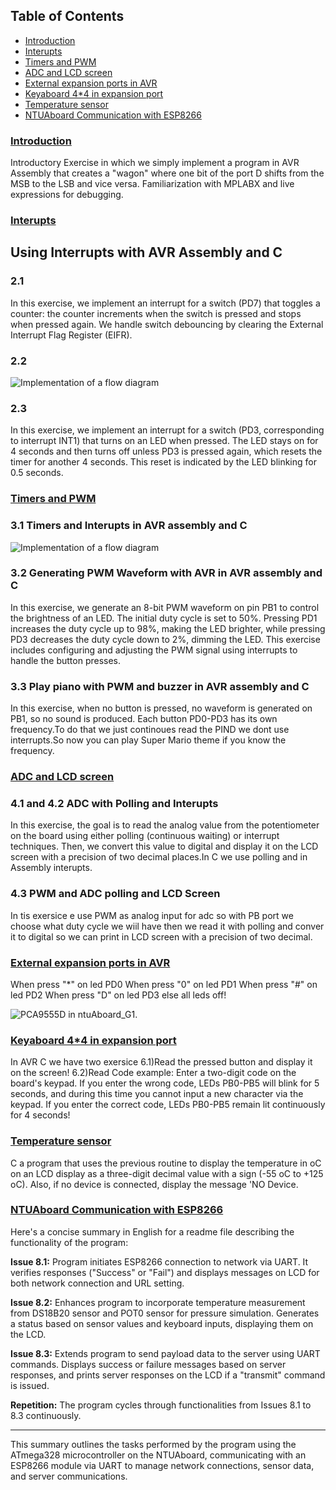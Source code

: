 
## Table of Contents
- [Introduction](#exercise-1)
- [Interupts](#exercise-2)
- [Timers and PWM](#exercise-3)
- [ADC and LCD screen](#exercise-4)
- [Εxternal expansion ports in AVR](#exercise-5)
- [Keyaboard 4*4 in expansion port](#exercise-6)
- [Temperature sensor](#exercise-7)
- [NTUAboard Communication with ESP8266](#exercise-8)

###  [Introduction](./Exercise_1) 
Introductory Exercise in which we simply implement a program in AVR Assembly that creates a "wagon" where one bit of the port D shifts from the MSB to the LSB and vice versa. Familiarization with MPLABX and live expressions for debugging.

###  [Interupts](./Exercise_2) 

## Using Interrupts with AVR Assembly and C 
### 2.1
In this exercise, we implement an interrupt for a switch (PD7) that toggles a counter: the counter increments when the switch is pressed and stops when pressed again. We handle switch debouncing by clearing the External Interrupt Flag Register (EIFR). 
### 2.2 
![Implementation of a flow diagram](https://github.com/IoannouKon/microcontrollers_ntua/assets/132226067/10d71647-d349-4314-a491-5405e17c7b35)
### 2.3
In this exercise, we implement an interrupt for a switch (PD3, corresponding to interrupt INT1) that turns on an LED when pressed. The LED stays on for 4 seconds and then turns off unless PD3 is pressed again, which resets the timer for another 4 seconds. This reset is indicated by the LED blinking for 0.5 seconds.


###  [Timers and PWM](./Exercise_3) 

### 3.1 Timers and Interupts in AVR assembly and C 
![Implementation of a flow diagram](https://github.com/IoannouKon/microcontrollers_ntua/assets/132226067/3809acd2-ee20-45e2-b709-d6683e16c3af)

### 3.2 Generating PWM Waveform with AVR  in AVR assembly and C 
In this exercise, we generate an 8-bit PWM waveform on pin PB1 to control the brightness of an LED. The initial duty cycle is set to 50%. Pressing PD1 increases the duty cycle up to 98%, making the LED brighter, while pressing PD3 decreases the duty cycle down to 2%, dimming the LED. This exercise includes configuring and adjusting the PWM signal using interrupts to handle the button presses.

### 3.3 Play piano with PWM and buzzer in AVR assembly and C 
In this exercise, when no button is pressed, no waveform is generated on PB1, so no sound is produced. Each button PD0-PD3 has its own frequency.To do that we just continoues read the PIND we dont use interrupts.So now you can play Super Mario theme if you know the frequency.

###  [ADC and LCD screen](./Exercise_4) 
### 4.1 and 4.2 ADC with Polling and Interupts  
In this exercise, the goal is to read the analog value from the potentiometer on the board using either polling (continuous waiting) or interrupt techniques. Then, we convert this value to digital and display it on the LCD screen with a precision of two decimal places.In C we use polling and in Assembly interupts.

### 4.3 PWM and ADC polling and LCD Screen 
In tis exersice  e use PWM as analog input for adc so with PB port we choose what duty cycle we wiil have then we read it with  polling and conver it to digital so we can print in LCD screen  with a precision of two decimal.

###  [Εxternal expansion ports in AVR](./Exercise_5)   
When press "*" on led PD0 
When press "0" on led PD1
When press "#" on led PD2
When press "D" on led PD3
else all leds off!

![PCA9555D in ntuAboard_G1.](https://github.com/IoannouKon/microcontrollers_ntua/assets/132226067/8abf64fb-eeb3-48c7-9ffb-2a4d1cca5444)


###  [Keyaboard 4*4 in expansion port](./Exercise_6) 

In AVR C we have two exersice 
6.1)Read the pressed button and display it on the screen!
6.2)Read Code example: Enter a two-digit code on the board's keypad. If you enter the wrong code, LEDs PB0-PB5 will blink for 5 seconds, and during this time you cannot input a new character via the keypad. If you enter the correct code, LEDs PB0-PB5 remain lit continuously for 4 seconds!

### [Temperature sensor](./Exercise_7) 
 C a program that uses the previous routine to display the temperature in oC on an LCD display as a three-digit decimal value with a sign (-55 oC to +125 oC). Also, if no device is connected, display the message 'NO Device.

 
### [NTUAboard Communication with ESP8266](./Exercise_8) 
Here's a concise summary in English for a readme file describing the functionality of the program:


**Issue 8.1:** Program initiates ESP8266 connection to network via UART. It verifies responses ("Success" or "Fail") and displays messages on LCD for both network connection and URL setting.

**Issue 8.2:** Enhances program to incorporate temperature measurement from DS18B20 sensor and POT0 sensor for pressure simulation. Generates a status based on sensor values and keyboard inputs, displaying them on the LCD.

**Issue 8.3:** Extends program to send payload data to the server using UART commands. Displays success or failure messages based on server responses, and prints server responses on the LCD if a "transmit" command is issued.

**Repetition:** The program cycles through functionalities from Issues 8.1 to 8.3 continuously.

---

This summary outlines the tasks performed by the program using the ATmega328 microcontroller on the NTUAboard, communicating with an ESP8266 module via UART to manage network connections, sensor data, and server communications.

